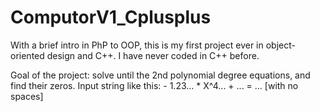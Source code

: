 # ComputorV1_Cplusplus
With a brief intro in PhP to OOP, this is my first project ever in object-oriented design and C++.
I have never coded in C++ before.

Goal of the project: solve until the 2nd polynomial degree equations, and find their zeros.
Input string like this: - 1.23... * X^4... + ... = ... [with no spaces]


